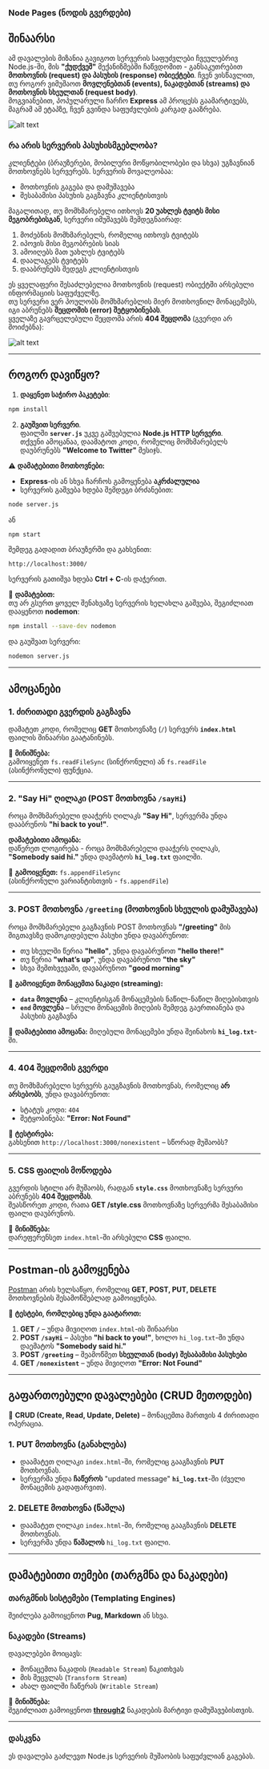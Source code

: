 ### **Node Pages (ნოდის გვერდები)**  

## **შინაარსი**

ამ დავალების მიზანია გავიგოთ სერვერის საფუძვლები ჩვეულებრივ Node.js-ში, მის **"ქუდქვეშ"** მექანიზმებში ჩაწვდომით - განსაკუთრებით **მოთხოვნის (request) და პასუხის (response) ობიექტები**. ჩვენ ვისწავლით, თუ როგორ ვიმუშაოთ **მოვლენებთან (events), ნაკადებთან (streams) და მოთხოვნის სხეულთან (request body)**.  
მოგვიანებით, პოპულარული ჩარჩო **Express** ამ პროცესს გაამარტივებს, მაგრამ ამ ეტაპზე, ჩვენ გვინდა საფუძვლების კარგად გააზრება.

![alt text](https://gregorybeamer.files.wordpress.com/2009/12/request_response5b35d.png)

### **რა არის სერვერის პასუხისმგებლობა?**

კლიენტები (ბრაუზერები, მობილური მოწყობილობები და სხვა) უგზავნიან მოთხოვნებს სერვერებს. სერვერის მოვალეობაა:

- მოთხოვნის გაგება და დამუშავება
- შესაბამისი პასუხის გაგზავნა კლიენტისთვის

მაგალითად, თუ მომხმარებელი ითხოვს **20 უახლეს ტვიტს მისი მეგობრებისგან**, სერვერი იმუშავებს შემდეგნაირად:

1. მოძებნის მომხმარებელს, რომელიც ითხოვს ტვიტებს
2. იპოვის მისი მეგობრების სიას
3. ამოიღებს მათ უახლეს ტვიტებს
4. დაალაგებს ტვიტებს
5. დააბრუნებს შედეგს კლიენტისთვის

ეს ყველაფერი შესაძლებელია მოთხოვნის (request) ობიექტში არსებული ინფორმაციის საფუძველზე.  
თუ სერვერი ვერ პოულობს მომხმარებლის მიერ მოთხოვნილ მონაცემებს, იგი აბრუნებს **შეცდომის (error) შეტყობინებას**.  
ყველაზე გავრცელებული შეცდომა არის **404 შეცდომა** (გვერდი არ მოიძებნა):

![alt text](http://www.404errorpages.com/images/image003.png)

---

## **როგორ დავიწყო?**

1. **დაყენეთ საჭირო პაკეტები**:

```sh
npm install
```

2. **გაუშვით სერვერი**.  
   ფაილში **`server.js`** უკვე გაშვებულია **Node.js HTTP სერვერი**.  
   თქვენი ამოცანაა, დაამატოთ კოდი, რომელიც მომხმარებელს დაუბრუნებს **"Welcome to Twitter"** მესიჯს.

⚠️ **დამატებითი მოთხოვნები:**

- **Express**-ის ან სხვა ჩარჩოს გამოყენება **აკრძალულია**
- სერვერის გაშვება ხდება შემდეგი ბრძანებით:

```sh
node server.js
```

ან

```sh
npm start
```

შემდეგ გადადით ბრაუზერში და გახსენით:

```
http://localhost:3000/
```

სერვერის გათიშვა ხდება **Ctrl + C**-ის დაჭერით.

📌 **დამატებით:**  
თუ არ გსურთ ყოველ შენახვაზე სერვერის ხელახლა გაშვება, შეგიძლიათ დააყენოთ **nodemon**:

```sh
npm install --save-dev nodemon
```

და გაუშვათ სერვერი:

```sh
nodemon server.js
```

---

## **ამოცანები**

### **1. ძირითადი გვერდის გაგზავნა**

დამატეთ კოდი, რომელიც **GET** მოთხოვნაზე (`/`) სერვერს **`index.html`** ფაილის შინაარსი გაატანინებს.

📌 **მინიშნება:**  
გამოიყენეთ `fs.readFileSync` (სინქრონული) ან `fs.readFile` (ასინქრონული) ფუნქცია.

---

### **2. "Say Hi" ღილაკი (POST მოთხოვნა `/sayHi`)**

როცა მომხმარებელი დააჭერს ღილაკს **"Say Hi"**, სერვერმა უნდა დააბრუნოს **"hi back to you!"**.

**დამატებითი ამოცანა:**  
დაწერეთ ლოგირება - როცა მომხმარებელი დააჭერს ღილაკს, **"Somebody said hi."** უნდა დაემატოს **`hi_log.txt`** ფაილში.

📌 **გამოიყენეთ:** `fs.appendFileSync`  
(ასინქრონული ვარიანტისთვის - `fs.appendFile`)

---

### **3. POST მოთხოვნა `/greeting` (მოთხოვნის სხეულის დამუშავება)**

როცა მომხმარებელი გაგზავნის POST მოთხოვნას **"/greeting"** მის შიგთავსზე დამოკიდებული პასუხი უნდა დავაბრუნოთ:

- თუ სხეულში წერია **"hello"**, უნდა დავაბრუნოთ **"hello there!"**
- თუ წერია **"what’s up"**, უნდა დავაბრუნოთ **"the sky"**
- სხვა შემთხვევაში, დავაბრუნოთ **"good morning"**

📌 **გამოიყენეთ მონაცემთა ნაკადი (streaming):**

- **`data` მოვლენა** – კლიენტისგან მონაცემების ნაწილ-ნაწილ მიღებისთვის
- **`end` მოვლენა** – სრული მონაცემის მიღების შემდეგ გაერთიანება და პასუხის გაგზავნა

📝 **დამატებითი ამოცანა:** მიღებული მონაცემები უნდა შეინახოს **`hi_log.txt`**-ში.

---

### **4. 404 შეცდომის გვერდი**

თუ მომხმარებელი სერვერს გაუგზავნის მოთხოვნას, რომელიც **არ არსებობს**, უნდა დავაბრუნოთ:

- სტატუს კოდი: `404`
- შეტყობინება: **"Error: Not Found"**

📌 **ტესტირება:**  
გახსენით `http://localhost:3000/nonexistent` – სწორად მუშაობს?

---

### **5. CSS ფაილის მოწოდება**

გვერდის სტილი არ მუშაობს, რადგან **`style.css`** მოთხოვნაზე სერვერი აბრუნებს **404 შეცდომას**.  
შეასწორეთ კოდი, რათა **GET /style.css** მოთხოვნაზე სერვერმა შესაბამისი ფაილი დაუბრუნოს.

📌 **მინიშნება:**  
დარეფერენსეთ `index.html`-ში არსებული **CSS** ფაილი.

---

## **Postman-ის გამოყენება**

[Postman](https://www.getpostman.com/) არის ხელსაწყო, რომელიც **GET, POST, PUT, DELETE** მოთხოვნების შესამოწმებლად გამოიყენება.

📌 **ტესტები, რომლებიც უნდა გაატაროთ:**

1. **GET `/`** – უნდა მივიღოთ `index.html`-ის შინაარსი
2. **POST `/sayHi`** – პასუხი **"hi back to you!"**, ხოლო `hi_log.txt`-ში უნდა დაემატოს **"Somebody said hi."**
3. **POST `/greeting`** – შეამოწმეთ **სხეულთან (body) შესაბამისი პასუხები**
4. **GET `/nonexistent`** – უნდა მივიღოთ **"Error: Not Found"**

---

## **გაფართოებული დავალებები (CRUD მეთოდები)**

📌 **CRUD (Create, Read, Update, Delete)** – მონაცემთა მართვის 4 ძირითადი ოპერაცია.

### **1. PUT მოთხოვნა (განახლება)**

- დაამატეთ ღილაკი `index.html`-ში, რომელიც გააგზავნის **PUT** მოთხოვნას.
- სერვერმა უნდა **ჩაწეროს** "updated message" **`hi_log.txt`**-ში (ძველი მონაცემის გადაფარვით).

### **2. DELETE მოთხოვნა (წაშლა)**

- დაამატეთ ღილაკი `index.html`-ში, რომელიც გააგზავნის **DELETE** მოთხოვნას.
- სერვერმა უნდა **წაშალოს** `hi_log.txt` ფაილი.

---

## **დამატებითი თემები (თარგმნა და ნაკადები)**

### **თარგმნის სისტემები (Templating Engines)**

შეიძლება გამოიყენოთ **Pug, Markdown** ან სხვა.

### **ნაკადები (Streams)**

დავალებები მოიცავს:

- მონაცემთა ნაკადის (`Readable Stream`) წაკითხვას
- მის შეცვლას (`Transform Stream`)
- ახალ ფაილში ჩაწერას (`Writable Stream`)

📌 **მინიშნება:**  
შეგიძლიათ გამოიყენოთ **[through2](https://www.npmjs.com/package/through2)** ნაკადების მარტივი დამუშავებისთვის.

---

### **დასკვნა**

ეს დავალება გაძლევთ Node.js სერვერის მუშაობის საფუძვლიან გაგებას.
